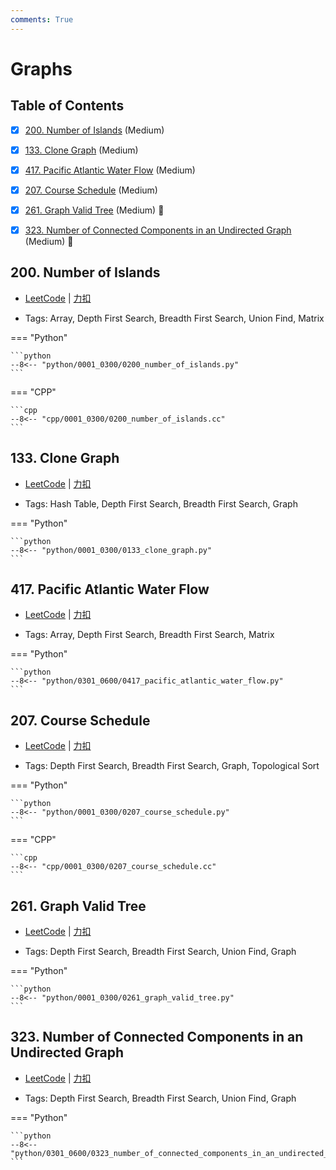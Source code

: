 ```yaml
---
comments: True
---
```


# Graphs

## Table of Contents

- [x] [200. Number of Islands](#200-number-of-islands) (Medium)
- [x] [133. Clone Graph](#133-clone-graph) (Medium)
- [x] [417. Pacific Atlantic Water Flow](#417-pacific-atlantic-water-flow) (Medium)
- [x] [207. Course Schedule](#207-course-schedule) (Medium)
- [x] [261. Graph Valid Tree](#261-graph-valid-tree) (Medium) 👑
- [x] [323. Number of Connected Components in an Undirected Graph](#323-number-of-connected-components-in-an-undirected-graph) (Medium) 👑


## 200. Number of Islands

-    [LeetCode](https://leetcode.com/problems/number-of-islands/) | [力扣](https://leetcode.cn/problems/number-of-islands/)

-   Tags: Array, Depth First Search, Breadth First Search, Union Find, Matrix

=== "Python"

    ```python
    --8<-- "python/0001_0300/0200_number_of_islands.py"
    ```

=== "CPP"

    ```cpp
    --8<-- "cpp/0001_0300/0200_number_of_islands.cc"
    ```



## 133. Clone Graph

-    [LeetCode](https://leetcode.com/problems/clone-graph/) | [力扣](https://leetcode.cn/problems/clone-graph/)

-   Tags: Hash Table, Depth First Search, Breadth First Search, Graph

=== "Python"

    ```python
    --8<-- "python/0001_0300/0133_clone_graph.py"
    ```



## 417. Pacific Atlantic Water Flow

-    [LeetCode](https://leetcode.com/problems/pacific-atlantic-water-flow/) | [力扣](https://leetcode.cn/problems/pacific-atlantic-water-flow/)

-   Tags: Array, Depth First Search, Breadth First Search, Matrix

=== "Python"

    ```python
    --8<-- "python/0301_0600/0417_pacific_atlantic_water_flow.py"
    ```



## 207. Course Schedule

-    [LeetCode](https://leetcode.com/problems/course-schedule/) | [力扣](https://leetcode.cn/problems/course-schedule/)

-   Tags: Depth First Search, Breadth First Search, Graph, Topological Sort

=== "Python"

    ```python
    --8<-- "python/0001_0300/0207_course_schedule.py"
    ```

=== "CPP"

    ```cpp
    --8<-- "cpp/0001_0300/0207_course_schedule.cc"
    ```



## 261. Graph Valid Tree

-    [LeetCode](https://leetcode.com/problems/graph-valid-tree/) | [力扣](https://leetcode.cn/problems/graph-valid-tree/)

-   Tags: Depth First Search, Breadth First Search, Union Find, Graph

=== "Python"

    ```python
    --8<-- "python/0001_0300/0261_graph_valid_tree.py"
    ```



## 323. Number of Connected Components in an Undirected Graph

-    [LeetCode](https://leetcode.com/problems/number-of-connected-components-in-an-undirected-graph/) | [力扣](https://leetcode.cn/problems/number-of-connected-components-in-an-undirected-graph/)

-   Tags: Depth First Search, Breadth First Search, Union Find, Graph

=== "Python"

    ```python
    --8<-- "python/0301_0600/0323_number_of_connected_components_in_an_undirected_graph.py"
    ```



